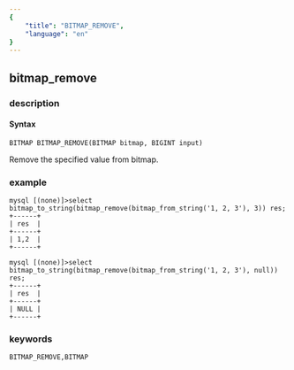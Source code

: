 ```yaml
---
{
    "title": "BITMAP_REMOVE",
    "language": "en"
}
---
```


## bitmap_remove
### description
#### Syntax

`BITMAP BITMAP_REMOVE(BITMAP bitmap, BIGINT input)`

Remove the specified value from bitmap.

### example

```
mysql [(none)]>select bitmap_to_string(bitmap_remove(bitmap_from_string('1, 2, 3'), 3)) res; 
+------+
| res  |
+------+
| 1,2  |
+------+

mysql [(none)]>select bitmap_to_string(bitmap_remove(bitmap_from_string('1, 2, 3'), null)) res;
+------+
| res  |
+------+
| NULL |
+------+
```

### keywords

    BITMAP_REMOVE,BITMAP

